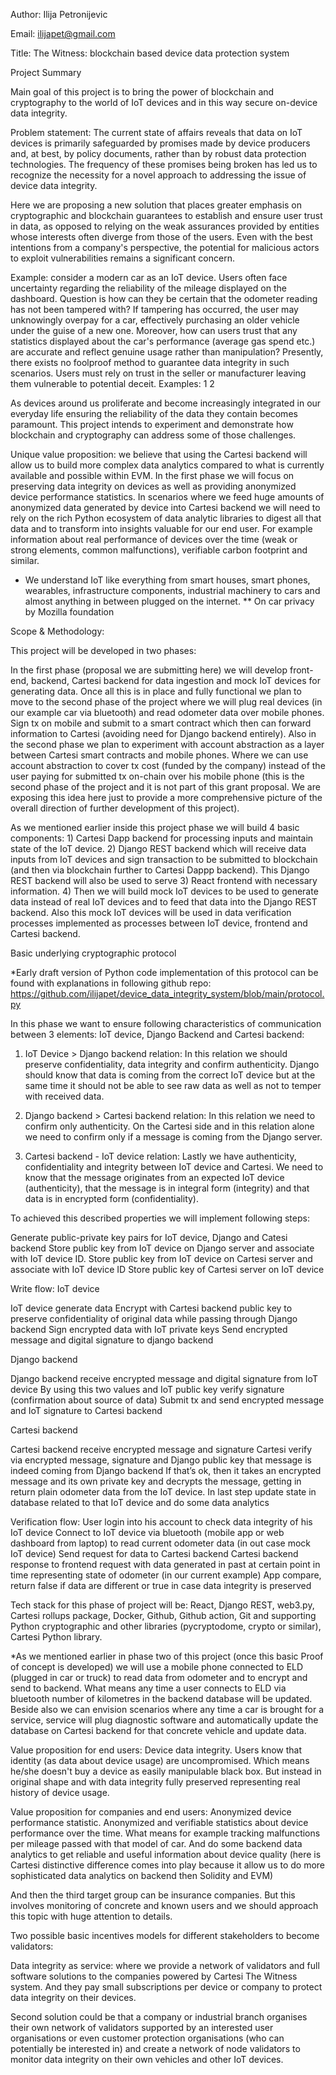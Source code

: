 Author:
Ilija Petronijevic

Email:
ilijapet@gmail.com

Title:
The Witness: blockchain based device data protection system

Project Summary

Main goal of this project is to bring the power of blockchain and cryptography to the world of IoT devices and in this way secure on-device data integrity.

Problem statement: The current state of affairs reveals that data on IoT devices is primarily safeguarded by promises made by device producers and, at best, by policy documents, rather than by robust data protection technologies. The frequency of these promises being broken has led us to recognize the necessity for a novel approach to addressing the issue of device data integrity.

Here we are proposing a new solution that places greater emphasis on cryptographic and blockchain guarantees to establish and ensure user trust in data, as opposed to relying on the weak assurances provided by entities whose interests often diverge from those of the users. Even with the best intentions from a company's perspective, the potential for malicious actors to exploit vulnerabilities remains a significant concern.

Example: consider a modern car as an IoT device. Users often face uncertainty regarding the reliability of the mileage displayed on the dashboard. Question is how can they be certain that the odometer reading has not been tampered with? If tampering has occurred, the user may unknowingly overpay for a car, effectively purchasing an older vehicle under the guise of a new one. Moreover, how can users trust that any statistics displayed about the car's performance (average gas spend etc.) are accurate and reflect genuine usage rather than manipulation? Presently, there exists no foolproof method to guarantee data integrity in such scenarios. Users must rely on trust in the seller or manufacturer leaving them vulnerable to potential deceit. Examples: 1 2

As devices around us proliferate and become increasingly integrated in our everyday life ensuring the reliability of the data they contain becomes paramount. This project intends to experiment and demonstrate how blockchain and cryptography can address some of those challenges.

Unique value proposition: we believe that using the Cartesi backend will allow us to build more complex data analytics compared to what is currently available and possible within EVM. In the first phase we will focus on preserving data integrity on devices as well as providing anonymized device performance statistics. In scenarios where we feed huge amounts of anonymized data generated by device into Cartesi backend we will need to rely on the rich Python ecosystem of data analytic libraries to digest all that data and to transform into insights valuable for our end user. For example information about real performance of devices over the time (weak or strong elements, common malfunctions), verifiable carbon footprint and similar.

- We understand IoT like everything from smart houses, smart phones, wearables, infrastructure components, industrial machinery to cars and almost anything in between plugged on the internet.
  \*\* On car privacy by Mozilla foundation

Scope & Methodology:

This project will be developed in two phases:

In the first phase (proposal we are submitting here) we will develop front-end, backend, Cartesi backend for data ingestion and mock IoT devices for generating data. Once all this is in place and fully functional we plan to move to the second phase of the project where we will plug real devices (in our example car via bluetooth) and read odometer data over mobile phones. Sign tx on mobile and submit to a smart contract which then can forward information to Cartesi (avoiding need for Django backend entirely). Also in the second phase we plan to experiment with account abstraction as a layer between Cartesi smart contracts and mobile phones. Where we can use account abstraction to cover tx cost (funded by the company) instead of the user paying for submitted tx on-chain over his mobile phone (this is the second phase of the project and it is not part of this grant proposal. We are exposing this idea here just to provide a more comprehensive picture of the overall direction of further development of this project).

As we mentioned earlier inside this project phase we will build 4 basic components: 1) Cartesi Dapp backend for processing inputs and maintain state of the IoT device. 2) Django REST backend which will receive data inputs from IoT devices and sign transaction to be submitted to blockchain (and then via blockchain further to Cartesi Dappp backend). This Django REST backend will also be used to serve 3) React frontend with necessary information. 4) Then we will build mock IoT devices to be used to generate data instead of real IoT devices and to feed that data into the Django REST backend. Also this mock IoT devices will be used in data verification processes implemented as processes between IoT device, frontend and Cartesi backend.

Basic underlying cryptographic protocol

\*Early draft version of Python code implementation of this protocol can be found with explanations in following github repo:
https://github.com/ilijapet/device_data_integrity_system/blob/main/protocol.py

In this phase we want to ensure following characteristics of communication between 3 elements: IoT device, Django Backend and Cartesi backend:

1. IoT Device > Django backend relation: In this relation we should preserve confidentiality, data integrity and confirm authenticity. Django should know that data is coming from the correct IoT device but at the same time it should not be able to see raw data as well as not to temper with received data.

2. Django backend > Cartesi backend relation: In this relation we need to confirm only authenticity. On the Cartesi side and in this relation alone we need to confirm only if a message is coming from the Django server.

3. Cartesi backend - IoT device relation: Lastly we have authenticity, confidentiality and integrity between IoT device and Cartesi. We need to know that the message originates from an expected IoT device (authenticity), that the message is in integral form (integrity) and that data is in encrypted form (confidentiality).

To achieved this described properties we will implement following steps:

Generate public-private key pairs for IoT device, Django and Catesi backend
Store public key from IoT device on Django server and associate with IoT device ID.
Store public key from IoT device on Cartesi server and associate with IoT device ID
Store public key of Cartesi server on IoT device

Write flow:
IoT device

IoT device generate data
Encrypt with Cartesi backend public key to preserve confidentiality of original data while passing through Django backend
Sign encrypted data with IoT private keys
Send encrypted message and digital signature to django backend

Django backend

Django backend receive encrypted message and digital signature from IoT device
By using this two values and IoT public key verify signature (confirmation about source of data)
Submit tx and send encrypted message and IoT signature to Cartesi backend

Cartesi backend

Cartesi backend receive encrypted message and signature
Cartesi verify via encrypted message, signature and Django public key that message is indeed coming from Django backend
If that’s ok, then it takes an encrypted message and its own private key and decrypts the message, getting in return plain odometer data from the IoT device.
In last step update state in database related to that IoT device and do some data analytics

Verification flow:
User login into his account to check data integrity of his IoT device
Connect to IoT device via bluetooth (mobile app or web dashboard from laptop) to read current odometer data (in out case mock IoT device)
Send request for data to Cartesi backend
Cartesi backend response to frontend request with data generated in past at certain point in time representing state of odometer (in our current example)
App compare, return false if data are different or true in case data integrity is preserved

Tech stack for this phase of project will be: React, Django REST, web3.py, Cartesi rollups package, Docker, Github, Github action, Git and supporting Python cryptographic and other libraries (pycryptodome, crypto or similar), Cartesi Python library.

\*As we mentioned earlier in phase two of this project (once this basic Proof of concept is developed) we will use a mobile phone connected to ELD (plugged in car or truck) to read data from odometer and to encrypt and send to backend. What means any time a user connects to ELD via bluetooth number of kilometres in the backend database will be updated. Beside also we can envision scenarios where any time a car is brought for a service, service will plug diagnostic software and automatically update the database on Cartesi backend for that concrete vehicle and update data.

Value proposition for end users:
Device data integrity. Users know that identity (as data about device usage) are uncompromised. Which means he/she doesn't buy a device as easily manipulable black box. But instead in original shape and with data integrity fully preserved representing real history of device usage.

Value proposition for companies and end users:
Anonymized device performance statistic. Anonymized and verifiable statistics about device performance over the time. What means for example tracking malfunctions per mileage passed with that model of car. And do some backend data analytics to get reliable and useful information about device quality (here is Cartesi distinctive difference comes into play because it allow us to do more sophisticated data analytics on backend then Solidity and EVM)

And then the third target group can be insurance companies. But this involves monitoring of concrete and known users and we should approach this topic with huge attention to details.

Two possible basic incentives models for different stakeholders to become validators:

Data integrity as service: where we provide a network of validators and full software solutions to the companies powered by Cartesi The Witness system. And they pay small subscriptions per device or company to protect data integrity on their devices.

Second solution could be that a company or industrial branch organises their own network of validators supported by an interested user organisations or even customer protection organisations (who can potentially be interested in) and create a network of node validators to monitor data integrity on their own vehicles and other IoT devices.
